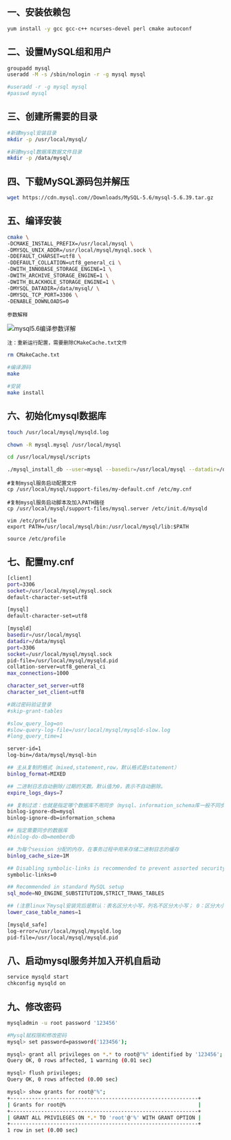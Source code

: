 ## 一、安装依赖包
```bash
yum install -y gcc gcc-c++ ncurses-devel perl cmake autoconf 
```

## 二、设置MySQL组和用户
```bash
groupadd mysql
useradd -M -s /sbin/nologin -r -g mysql mysql

#useradd -r -g mysql mysql
#passwd mysql
```

## 三、创建所需要的目录
```bash
#新建mysql安装目录
mkdir -p /usr/local/mysql/

#新建mysql数据库数据文件目录
mkdir -p /data/mysql/
```

## 四、下载MySQL源码包并解压
```bash
wget https://cdn.mysql.com//Downloads/MySQL-5.6/mysql-5.6.39.tar.gz
```

## 五、编译安装
```bash
cmake \
-DCMAKE_INSTALL_PREFIX=/usr/local/mysql \
-DMYSQL_UNIX_ADDR=/usr/local/mysql/mysql.sock \
-DDEFAULT_CHARSET=utf8 \
-DDEFAULT_COLLATION=utf8_general_ci \
-DWITH_INNOBASE_STORAGE_ENGINE=1 \
-DWITH_ARCHIVE_STORAGE_ENGINE=1 \
-DWITH_BLACKHOLE_STORAGE_ENGINE=1 \
-DMYSQL_DATADIR=/data/mysql/ \
-DMYSQL_TCP_PORT=3306 \
-DENABLE_DOWNLOADS=0
```
    参数解释
 ![mysql5.6编译参数详解](https://github.com/Lancger/opslinux/blob/master/images/mysql5.6-make.png)
    
    注：重新运行配置，需要删除CMakeCache.txt文件

```bash
rm CMakeCache.txt
```
```bash
#编译源码
make

#安装
make install
```
## 六、初始化mysql数据库
```bash
touch /usr/local/mysql/mysqld.log

chown -R mysql.mysql /usr/local/mysql

cd /usr/local/mysql/scripts

./mysql_install_db --user=mysql --basedir=/usr/local/mysql --datadir=/data/mysql
```
    #复制mysql服务启动配置文件
    cp /usr/local/mysql/support-files/my-default.cnf /etc/my.cnf
    
    #复制mysql服务启动脚本及加入PATH路径
    cp /usr/local/mysql/support-files/mysql.server /etc/init.d/mysqld

    vim /etc/profile
    export PATH=/usr/local/mysql/bin:/usr/local/mysql/lib:$PATH

    source /etc/profile

## 七、配置my.cnf
```bash
[client]
port=3306
socket=/usr/local/mysql/mysql.sock
default-character-set=utf8

[mysql]
default-character-set=utf8

[mysqld]
basedir=/usr/local/mysql
datadir=/data/mysql
port=3306
socket=/usr/local/mysql/mysql.sock
pid-file=/usr/local/mysql/mysqld.pid
collation-server=utf8_general_ci
max_connections=1000

character_set_server=utf8
character_set_client=utf8

#跳过密码验证登录
#skip-grant-tables

#slow_query_log=on
#slow-query-log-file=/usr/local/mysql/mysqld-slow.log
#long_query_time=1

server-id=1
log-bin=/data/mysql/mysql-bin

## 主从复制的格式（mixed,statement,row，默认格式是statement）
binlog_format=MIXED

## 二进制日志自动删除/过期的天数。默认值为0，表示不自动删除。
expire_logs_days=7

## 复制过滤：也就是指定哪个数据库不用同步（mysql、information_schema库一般不同步）
binlog-ignore-db=mysql
binlog-ignore-db=information_schema

## 指定需要同步的数据库
#binlog-do-db=memberdb

## 为每个session 分配的内存，在事务过程中用来存储二进制日志的缓存
binlog_cache_size=1M

## Disabling symbolic-links is recommended to prevent assorted security risks
symbolic-links=0

## Recommended in standard MySQL setup
sql_mode=NO_ENGINE_SUBSTITUTION,STRICT_TRANS_TABLES

## (注意linux下mysql安装完后是默认：表名区分大小写，列名不区分大小写； 0：区分大小写，1：不区分大小写)
lower_case_table_names=1

[mysqld_safe]
log-error=/usr/local/mysql/mysqld.log
pid-file=/usr/local/mysql/mysqld.pid
```

## 八、启动mysql服务并加入开机自启动
```bash
service mysqld start
chkconfig mysqld on
```

## 九、修改密码
```bash
mysqladmin -u root password '123456'

#Mysql赋权限和修改密码
mysql> set password=password('123456');

mysql> grant all privileges on *.* to root@"%" identified by '123456';
Query OK, 0 rows affected, 1 warning (0.01 sec)

mysql> flush privileges;
Query OK, 0 rows affected (0.00 sec)

mysql> show grants for root@"%";
+-------------------------------------------------------------+
| Grants for root@%                                           |
+-------------------------------------------------------------+
| GRANT ALL PRIVILEGES ON *.* TO 'root'@'%' WITH GRANT OPTION |
+-------------------------------------------------------------+
1 row in set (0.00 sec)
```
